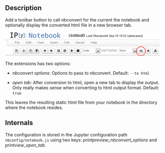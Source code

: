Description
-----------
Add a toolbar button to call nbconvert for the current the notebook and optionally display the converted html file in a 
new browser tab.

![](printview-button.png)

The extensions has two options:

* _nbconvert options_: Options to pass to nbconvert. Default: `--to html`

* _open tab_: After conversion to html, open a new tab to display the output. Only really makes sense when converting to html output format. Default: `true`

This leaves the resulting static html file from your notebook in the directory where the notebook resides.

Internals
---------

The configuration is stored in the Jupyter configuration path `nbconfig/notebook.js` using two keys:
*printpreview_nbconvert_options* and *printview_open_tab*.
